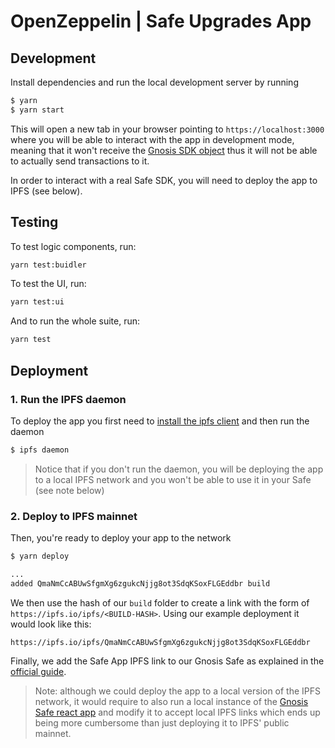 # OpenZeppelin | Safe Upgrades App

## Development
Install dependencies and run the local development server by running

```bash
$ yarn
$ yarn start
```

This will open a new tab in your browser pointing to `https://localhost:3000` where you will be able to interact with the app in development mode, meaning that it won't receive the [Gnosis SDK object](https://github.com/gnosis/safe-apps-sdk) thus it will not be able to actually send transactions to it.

In order to interact with a real Safe SDK, you will need to deploy the app to IPFS (see below).

## Testing
To test logic components, run:

```bash
yarn test:buidler
```

To test the UI, run:

```bash
yarn test:ui
```

And to run the whole suite, run:

```bash
yarn test
```

## Deployment

### 1. Run the IPFS daemon

To deploy the app you first need to [install the ipfs client](https://docs.ipfs.io/install/) and then run the daemon

```bash
$ ipfs daemon
```
> Notice that if you don't run the daemon, you will be deploying the app to a local IPFS network and you won't be able to use it in your Safe (see note below)

### 2. Deploy to IPFS mainnet

Then, you're ready to deploy your app to the network

```bash
$ yarn deploy

...
added QmaNmCcABUwSfgmXg6zgukcNjjg8ot3SdqKSoxFLGEddbr build
```

We then use the hash of our `build` folder to create a link with the form of `https://ipfs.io/ipfs/<BUILD-HASH>`. Using our example deployment it would look like this:

```
https://ipfs.io/ipfs/QmaNmCcABUwSfgmXg6zgukcNjjg8ot3SdqKSoxFLGEddbr
```

Finally, we add the Safe App IPFS link to our Gnosis Safe as explained in the [official guide](https://help.gnosis-safe.io/en/articles/4022030-add-a-custom-safe-app).

> Note: although we could deploy the app to a local version of the IPFS network, it would require to also run a local instance of the [Gnosis Safe react app](https://github.com/gnosis/safe-react) and modify it to accept local IPFS links which ends up being more cumbersome than just deploying it to IPFS' public mainnet.